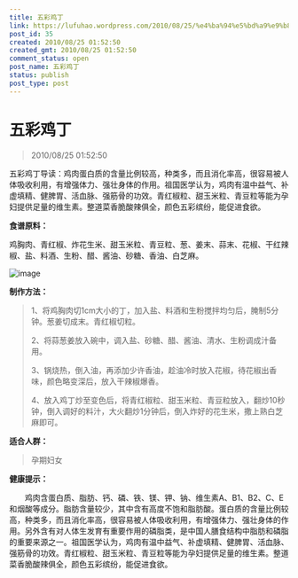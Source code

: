 ```yaml
---
title: 五彩鸡丁
link: https://lufuhao.wordpress.com/2010/08/25/%e4%ba%94%e5%bd%a9%e9%b8%a1%e4%b8%81/
post_id: 35
created: 2010/08/25 01:52:50
created_gmt: 2010/08/25 01:52:50
comment_status: open
post_name: 五彩鸡丁
status: publish
post_type: post
---
```


# 五彩鸡丁

> 2010/08/25 01:52:50

 

五彩鸡丁导读：鸡肉蛋白质的含量比例较高，种类多，而且消化率高，很容易被人体吸收利用，有增强体力、强壮身体的作用。祖国医学认为，鸡肉有温中益气、补虚填精、健脾胃、活血脉、强筋骨的功效。青红椒粒、甜玉米粒、青豆粒等能为孕妇提供足量的维生素。整道菜香脆酸辣俱全，颜色五彩缤纷，能促进食欲。

**食谱原料：**

鸡胸肉、青红椒、炸花生米、甜玉米粒、青豆粒、葱、姜末、蒜末、花椒、干红辣椒、盐、料酒、生粉、醋、酱油、砂糖、香油、白芝麻。

![image](https://s05mcq.blu.livefilestore.com/y1mnrv5zvZTpMJ_DA-DcxM5wYCNPcPVDiN1puHFFp31GxCQZaE6YT0Fyg7Vqc8nW9rhTKRHwiegze5GIo5RZ6BkiLpOgXMFHj2gtFbEaHl6eVwPVm9LK9WgfIDgQqX8hvfyAEaBAhTSP32NbeezEKPgoQ/image_thumb\[2\].png?download&psid=1)

**制作方法：**

> 1、将鸡胸肉切1cm大小的丁，加入盐、料酒和生粉搅拌均匀后，腌制5分钟。葱姜切成末。青红椒切粒。
> 
> 2、将蒜葱姜放入碗中，调入盐、砂糖、醋、酱油、清水、生粉调成汁备用。
> 
> 3、锅烧热，倒入油，再添加少许香油，趁油冷时放入花椒，待花椒出香味，颜色略变深后，放入干辣椒爆香。
> 
> 4、放入鸡丁炒至变色后，将青红椒粒、甜玉米粒、青豆粒放入，翻炒10秒钟，倒入调好的料汁，大火翻炒1分钟后，倒入炸好的花生米，撒上熟白芝麻即可。

**适合人群：**

> 孕期妇女

**健康提示：**

　　鸡肉含蛋白质、脂肪、钙、磷、铁、镁、钾、钠、维生素A、B1、B2、C、E和烟酸等成分。脂肪含量较少，其中含有高度不饱和脂肪酸。蛋白质的含量比例较高，种类多，而且消化率高，很容易被人体吸收利用，有增强体力、强壮身体的作用。另外含有对人体生发育有重要作用的磷脂类，是中国人膳食结构中脂肪和磷脂的重要来源之一。祖国医学认为，鸡肉有温中益气、补虚填精、健脾胃、活血脉、强筋骨的功效。青红椒粒、甜玉米粒、青豆粒等能为孕妇提供足量的维生素。整道菜香脆酸辣俱全，颜色五彩缤纷，能促进食欲。
